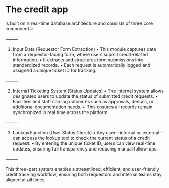 # The credit app 
is built on a real-time database architecture and consists of three core components:

⸻

1. Input Data (Requestor Form Extraction)
	•	This module captures data from a requestor-facing form, where users submit credit-related information.
	•	It extracts and structures form submissions into standardized records.
	•	Each request is automatically logged and assigned a unique ticket ID for tracking.

⸻

2. Internal Ticketing System (Status Updates)
	•	The internal system allows designated users to update the status of submitted credit requests.
	•	Facilities and staff can log outcomes such as approvals, denials, or additional documentation needs.
	•	This ensures all records remain synchronized in real time across the platform.

⸻

3. Lookup Function (User Status Check)
	•	Any user—internal or external—can access the lookup tool to check the current status of a credit request.
	•	By entering the unique ticket ID, users can view real-time updates, ensuring full transparency and reducing manual follow-ups.

⸻

This three-part system enables a streamlined, efficient, and user-friendly credit tracking workflow, ensuring both requestors and internal teams stay aligned at all times.
